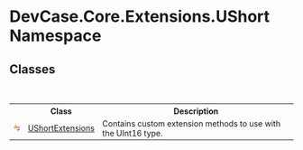 # DevCase.Core.Extensions.UShort Namespace
 




## Classes
&nbsp;<table><tr><th></th><th>Class</th><th>Description</th></tr><tr><td>![Public class](media/pubclass.gif "Public class")</td><td><a href="T_DevCase_Core_Extensions_UShort_UShortExtensions">UShortExtensions</a></td><td>
Contains custom extension methods to use with the UInt16 type.</td></tr></table>&nbsp;
